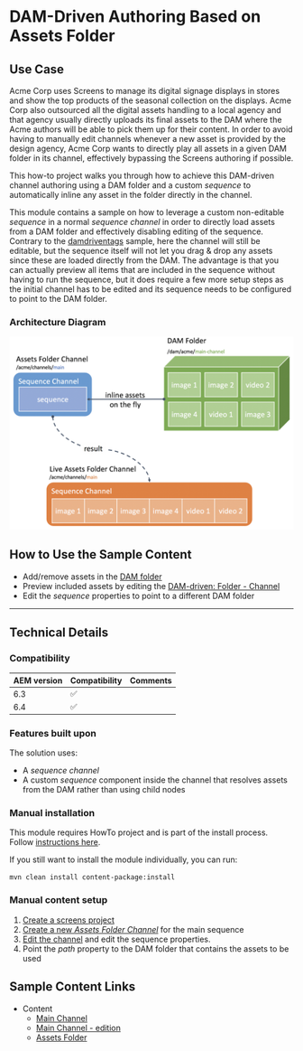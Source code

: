 DAM-Driven Authoring Based on Assets Folder
===========================================

Use Case
--------

Acme Corp uses Screens to manage its digital signage displays in stores and show the top products of the seasonal collection on the displays. Acme Corp also outsourced all the digital assets handling to a local agency and that agency usually directly uploads its final assets to the DAM where the Acme authors will be able to pick them up for their content. In order to avoid having to manually edit channels whenever a new asset is provided by the design agency, Acme Corp wants to directly play all assets in a given DAM folder in its channel, effectively bypassing the Screens authoring if possible.

This how-to project walks you through how to achieve this DAM-driven channel authoring using a DAM folder and a custom _sequence_ to automatically inline any asset in the folder directly in the channel.

This module contains a sample on how to leverage a custom non-editable _sequence_ in a normal _sequence channel_ in order to directly load assets from a DAM folder and effectively disabling editing of the sequence. Contrary to the [damdriventags](../damdriventags/) sample, here the channel will still be editable, but the sequence itself will not let you drag & drop any assets since these are loaded directly from the DAM. The advantage is that you can actually preview all items that are included in the sequence without having to run the sequence, but it does require a few more setup steps as the initial channel has to be edited and its sequence needs to be configured to point to the DAM folder.


### Architecture Diagram

![DAM-driven folder Architecture Diagram](diagram.png)

How to Use the Sample Content
-----------------------------

- Add/remove assets in the [DAM folder](http://localhost:4502/assets.html/content/dam/screens-howto/damdriven)
- Preview included assets by editing the [DAM-driven: Folder -  Channel](http://localhost:4502/editor.html/content/screens/screens-howto/channels/dam-driven-folder/channel.edit.html)
- Edit the _sequence_ properties to point to a different DAM folder

---

Technical Details
-----------------

### Compatibility

AEM version|Compatibility           |Comments
-----------|------------------------|--------
6.3        |:white_check_mark:      |
6.4        |:white_check_mark:      |

### Features built upon

The solution uses:
- A _sequence channel_
- A custom _sequence_ component inside the channel that resolves assets from the DAM rather than using child nodes

### Manual installation

This module requires HowTo project and is part of the install process. Follow [instructions here](../../README.md).

If you still want to install the module individually, you can run:

```
mvn clean install content-package:install
```

### Manual content setup

1. [Create a screens project](https://helpx.adobe.com/experience-manager/6-4/sites/authoring/using/creating-a-screens-project.html)
0. [Create a new _Assets Folder Channel_](https://helpx.adobe.com/experience-manager/6-4/sites/authoring/using/managing-channels.html#CreatingaNewChannel) for the main sequence
0. [Edit the channel](https://helpx.adobe.com/experience-manager/6-4/sites/authoring/using/managing-channels.html#WorkingwithChannels) and edit the sequence properties.
0. Point the _path_ property to the DAM folder that contains the assets to be used


Sample Content Links
--------------------

+ Content
    + [Main Channel](http://localhost:4502/screens.html/content/screens/screens-howto/channels/dam-driven-folder/channel)
    + [Main Channel - edition](http://localhost:4502/editor.html/content/screens/screens-howto/channels/dam-driven-folder/channel.html)
    + [Assets Folder](http://localhost:4502/assets.html/content/dam/screens-howto/damdriven)
